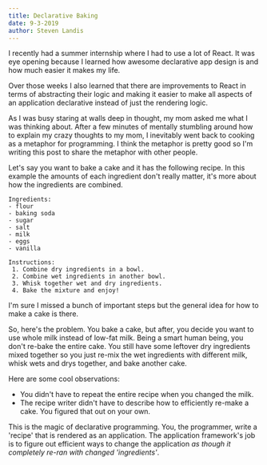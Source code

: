 ```yaml
---
title: Declarative Baking
date: 9-3-2019
author: Steven Landis
---
```


I recently had a summer internship where I had to use a lot of React. It was eye opening because I learned how awesome declarative app design is and how much easier it makes my life.

Over those weeks I also learned that there are improvements to React in terms of abstracting their logic and making it easier to make all aspects of an application declarative instead of just the rendering logic.

As I was busy staring at walls deep in thought, my mom asked me what I was thinking about. After a few minutes of mentally stumbling around how to explain my crazy thoughts to my mom, I inevitably went back to cooking as a metaphor for programming. I think the metaphor is pretty good so I'm writing this post to share the metaphor with other people.

Let's say you want to bake a cake and it has the following recipe. In this example the amounts of each ingredient don't really matter, it's more about how the ingredients are combined.

```
Ingredients:
- flour
- baking soda
- sugar
- salt
- milk
- eggs
- vanilla

Instructions:
 1. Combine dry ingredients in a bowl.
 2. Combine wet ingredients in another bowl.
 3. Whisk together wet and dry ingredients.
 4. Bake the mixture and enjoy!
```

I'm sure I missed a bunch of important steps but the general idea for how to make a cake is there.

So, here's the problem. You bake a cake, but after, you decide you want to use whole milk instead of low-fat milk. Being a smart human being, you don't re-bake the entire cake. You still have some leftover dry ingredients mixed together so you just re-mix the wet ingredients with different milk, whisk wets and drys together, and bake another cake.

Here are some cool observations:

- You didn't have to repeat the entire recipe when you changed the milk.
- The recipe writer didn't have to describe how to efficiently re-make a cake. You figured that out on your own.

This is the magic of declarative programming. You, the programmer, write a 'recipe' that is rendered as an application. The application framework's job is to figure out efficient ways to change the application *as though it completely re-ran with changed 'ingredients'*.